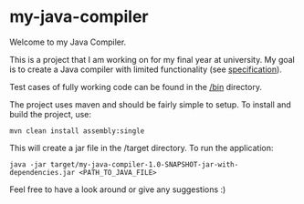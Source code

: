 # my-java-compiler
Welcome to my Java Compiler. 

This is a project that I am working on for my final year at university. My goal is to create a Java compiler with limited functionality (see [specification](Specification.txt)). 

Test cases of fully working code can be found in the [/bin](/bin) directory.

The project uses maven and should be fairly simple to setup. To install and build the project, use:

	mvn clean install assembly:single

This will create a jar file in the /target directory. To run the application:

	java -jar target/my-java-compiler-1.0-SNAPSHOT-jar-with-dependencies.jar <PATH_TO_JAVA_FILE>

Feel free to have a look around or give any suggestions :)
